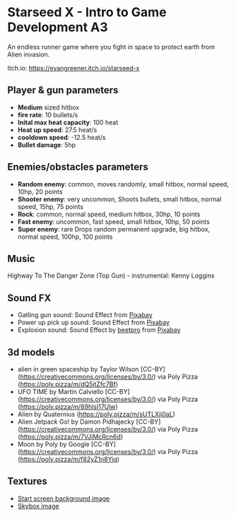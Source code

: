 # Starseed X - Intro to Game Development A3

An endless runner game where you fight in space to protect earth from Alien invasion.

Itch.io: https://evangreener.itch.io/starseed-x

## Player & gun parameters

- <b>Medium</b> sized hitbox
- <b>fire rate</b>: 10 bullets/s
- <b>Inital max heat capacity</b>: 100 heat
- <b>Heat up speed</b>: 27.5 heat/s
- <b>cooldown speed</b>: -12.5 heat/s
- <b>Bullet damage</b>: 5hp

## Enemies/obstacles parameters

- <b>Random enemy</b>: common, moves randomly, small hitbox, normal speed, 10hp, 20 points
- <b>Shooter enemy</b>: very uncommon, Shoots bullets, small hitbox, normal speed, 15hp, 75 points
- <b>Rock</b>: common, normal speed, medium hitbox, 30hp, 10 points
- <b>Fast enemy</b>: uncommon, fast speed, small hitbox, 10hp, 50 points
- <b>Super enemy</b>: rare Drops random permanent upgrade, big hitbox, normal speed, 100hp, 100 points

## Music

Highway To The Danger Zone (Top Gun) - instrumental: Kenny Loggins

## Sound FX

- Gatling gun sound: Sound Effect from <a href="https://pixabay.com/?utm_source=link-attribution&utm_medium=referral&utm_campaign=music&utm_content=6998">Pixabay</a>
- Power up pick up sound: Sound Effect from <a href="https://pixabay.com/?utm_source=link-attribution&utm_medium=referral&utm_campaign=music&utm_content=38299">Pixabay</a>
- Explosion sound: Sound Effect by <a href="https://pixabay.com/users/beetpro-16097074/?utm_source=link-attribution&utm_medium=referral&utm_campaign=music&utm_content=10999">beetpro</a> from <a href="https://pixabay.com//?utm_source=link-attribution&utm_medium=referral&utm_campaign=music&utm_content=10999">Pixabay</a>

## 3d models

- alien in green spaceship by Taylor Wilson [CC-BY] (https://creativecommons.org/licenses/by/3.0/) via Poly Pizza (https://poly.pizza/m/dQ5itZfc7Bf)
- UFO TIME by Martin Calviello [CC-BY] (https://creativecommons.org/licenses/by/3.0/) via Poly Pizza (https://poly.pizza/m/89hlsI17Ulw)
- Alien by Quaternius (https://poly.pizza/m/sUTLXji0aL)
- Alien Jetpack Go! by Damon Pidhajecky [CC-BY] (https://creativecommons.org/licenses/by/3.0/) via Poly Pizza (https://poly.pizza/m/7VJiMcRcn6d)
- Moon by Poly by Google [CC-BY] (https://creativecommons.org/licenses/by/3.0/) via Poly Pizza (https://poly.pizza/m/f82yZ1n8Yiq)

## Textures

- <a href="https://rnz-ressh.cloudinary.com/image/upload/s--r0j_UdUo--/c_scale,f_auto,q_auto,w_1050/v1643774793/4MGR0HR_image_crop_116086">Start screen background image </a>
- <a href="https://images.unsplash.com/photo-1570284613060-766c33850e00?q=80&w=1000&auto=format&fit=crop&ixlib=rb-4.0.3&ixid=M3wxMjA3fDB8MHxzZWFyY2h8OHx8c3RhcnJ5JTIwc2t5fGVufDB8fDB8fHww"> Skybox image </a>
